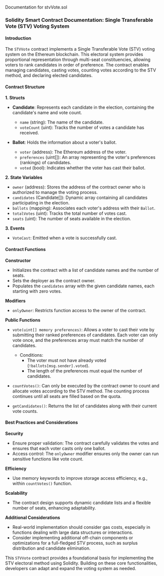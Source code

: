 Documentation for stvVote.sol

### Solidity Smart Contract Documentation: Single Transferable Vote (STV) Voting System

#### Introduction

The `STVVote` contract implements a Single Transferable Vote (STV) voting system on the Ethereum blockchain. This electoral system provides proportional representation through multi-seat constituencies, allowing voters to rank candidates in order of preference. The contract enables managing candidates, casting votes, counting votes according to the STV method, and declaring elected candidates.

#### Contract Structure

**1. Structs**

- **Candidate**: Represents each candidate in the election, containing the candidate's name and vote count.
  
  - `name` (string): The name of the candidate.
  - `voteCount` (uint): Tracks the number of votes a candidate has received.

- **Ballot**: Holds the information about a voter's ballot.
  
  - `voter` (address): The Ethereum address of the voter.
  - `preferences` (uint[]): An array representing the voter's preferences (rankings) of candidates.
  - `voted` (bool): Indicates whether the voter has cast their ballot.

**2. State Variables**

- `owner` (address): Stores the address of the contract owner who is authorized to manage the voting process.
- `candidates` (Candidate[]): Dynamic array containing all candidates participating in the election.
- `ballots` (mapping): Associates each voter's address with their `Ballot`.
- `totalVotes` (uint): Tracks the total number of votes cast.
- `seats` (uint): The number of seats available in the election.

**3. Events**

- `VoteCast`: Emitted when a vote is successfully cast.

#### Contract Functions

**Constructor**

- Initializes the contract with a list of candidate names and the number of seats.
- Sets the deployer as the contract owner.
- Populates the `candidates` array with the given candidate names, each starting with zero votes.

**Modifiers**

- `onlyOwner`: Restricts function access to the owner of the contract.

**Public Functions**

- `vote(uint[] memory preferences)`: Allows a voter to cast their vote by submitting their ranked preferences of candidates. Each voter can only vote once, and the preferences array must match the number of candidates.
  
  - Conditions:
    - The voter must not have already voted (`!ballots[msg.sender].voted`).
    - The length of the preferences must equal the number of candidates.

- `countVotes()`: Can only be executed by the contract owner to count and allocate votes according to the STV method. The counting process continues until all seats are filled based on the quota.

- `getCandidates()`: Returns the list of candidates along with their current vote counts.

#### Best Practices and Considerations

**Security**

- Ensure proper validation: The contract carefully validates the votes and ensures that each voter casts only one ballot.
- Access control: The `onlyOwner` modifier ensures only the owner can run sensitive functions like vote count.

**Efficiency**

- Use memory keywords to improve storage access efficiency, e.g., within `countVotes()` function.

**Scalability**

- The contract design supports dynamic candidate lists and a flexible number of seats, enhancing adaptability.

**Additional Considerations**

- Real-world implementation should consider gas costs, especially in functions dealing with large data structures or interactions.
- Consider implementing additional off-chain components or optimizations for a full-fledged STV process, such as surplus distribution and candidate elimination.

This `STVVote` contract provides a foundational basis for implementing the STV electoral method using Solidity. Building on these core functionalities, developers can adapt and expand the voting system as needed.
